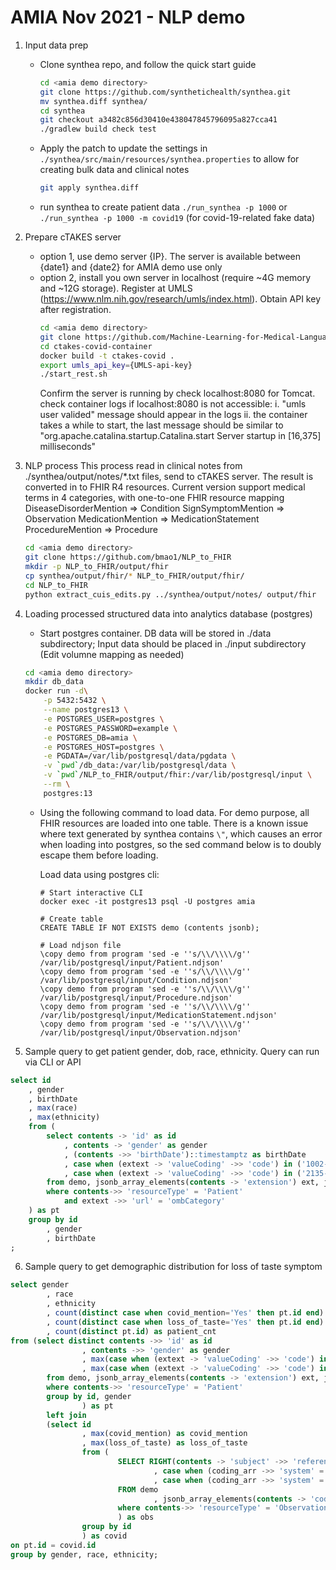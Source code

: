 # AMIA Nov 2021 - NLP demo

1. Input data prep
	- Clone synthea repo, and follow the quick start guide
		```bash
		cd <amia demo directory>
		git clone https://github.com/synthetichealth/synthea.git
		mv synthea.diff synthea/
		cd synthea
		git checkout a3482c856d30410e438047845796095a827cca41
		./gradlew build check test
		```
	- Apply the patch to update the settings in `./synthea/src/main/resources/synthea.properties` to allow for creating bulk data and clinical notes 
		```bash
		git apply synthea.diff
		```
		
	- run synthea to create patient data
		`./run_synthea -p 1000` or `./run_synthea -p 1000 -m covid19` (for covid-19-related fake data)

2. Prepare cTAKES server
	- option 1, use demo server {IP}. The server is available between {date1} and {date2} for AMIA demo use only
	- option 2, install you own server in localhost (require ~4G memory and ~12G storage). 
		Register at UMLS (https://www.nlm.nih.gov/research/umls/index.html). Obtain API key after registration.
		```bash
		cd <amia demo directory>
		git clone https://github.com/Machine-Learning-for-Medical-Language/ctakes-covid-container   # Private repo ?
		cd ctakes-covid-container
		docker build -t ctakes-covid .
		export umls_api_key={UMLS-api-key}
		./start_rest.sh
		```
		Confirm the server is running by check localhost:8080 for Tomcat.
		check container logs if localhost:8080 is not accessible:
			i. "umls user valided" message should appear in the logs
			ii. the container takes a while to start, the last message should be similar to "org.apache.catalina.startup.Catalina.start Server startup in [16,375] milliseconds"


3. NLP process
	This process read in clinical notes from ./synthea/output/notes/\*.txt files, send to cTAKES server. The result is converted in to FHIR R4 resources.
	Current version support medical terms in 4 categories, with one-to-one FHIR resource mapping 
  		DiseaseDisorderMention => Condition
  		SignSymptomMention => Observation
  		MedicationMention => MedicationStatement
  		ProcedureMention => Procedure
  	```bash
	cd <amia demo directory>
  	git clone https://github.com/bmao1/NLP_to_FHIR
	mkdir -p NLP_to_FHIR/output/fhir
	cp synthea/output/fhir/* NLP_to_FHIR/output/fhir/
  	cd NLP_to_FHIR
  	python extract_cuis_edits.py ../synthea/output/notes/ output/fhir
  	```

4. Loading processed structured data into analytics database (postgres)
	- Start postgres container. DB data will be stored in ./data subdirectory; Input data should be placed in ./input subdirectory (Edit volumne mapping as needed)
	```bash
	cd <amia demo directory>
	mkdir db_data
	docker run -d\
		-p 5432:5432 \
		--name postgres13 \
		-e POSTGRES_USER=postgres \
		-e POSTGRES_PASSWORD=example \
		-e POSTGRES_DB=amia \
		-e POSTGRES_HOST=postgres \
		-e PGDATA=/var/lib/postgresql/data/pgdata \
		-v `pwd`/db_data:/var/lib/postgresql/data \
		-v `pwd`/NLP_to_FHIR/output/fhir:/var/lib/postgresql/input \
		--rm \
		postgres:13
	```

	- Using the following command to load data. For demo purpose, all FHIR resources are loaded into one table.
		There is a known issue where text generated by synthea contains `\"`, which causes an error when loading into postgres, so the sed command below is to doubly escape them before loading.
		
		Load data using postgres cli:
		```
		# Start interactive CLI 
		docker exec -it postgres13 psql -U postgres amia

		# Create table 
		CREATE TABLE IF NOT EXISTS demo (contents jsonb);
		
		# Load ndjson file 
		\copy demo from program 'sed -e ''s/\\/\\\\/g'' /var/lib/postgresql/input/Patient.ndjson'
		\copy demo from program 'sed -e ''s/\\/\\\\/g'' /var/lib/postgresql/input/Condition.ndjson'
		\copy demo from program 'sed -e ''s/\\/\\\\/g'' /var/lib/postgresql/input/Procedure.ndjson'
		\copy demo from program 'sed -e ''s/\\/\\\\/g'' /var/lib/postgresql/input/MedicationStatement.ndjson'
		\copy demo from program 'sed -e ''s/\\/\\\\/g'' /var/lib/postgresql/input/Observation.ndjson'
		```
 	

5. Sample query to get patient gender, dob, race, ethnicity. Query can run via CLI or API
```sql
select id
	, gender
	, birthDate
	, max(race)
	, max(ethnicity)
	from (
		select contents -> 'id' as id
			, contents -> 'gender' as gender
			, (contents ->> 'birthDate')::timestamptz as birthDate
			, case when (extext -> 'valueCoding' ->> 'code') in ('1002-5','2028-9','2054-5','2076-8','2106-3') then (extext -> 'valueCoding' ->> 'display') else '' end as race
			, case when (extext -> 'valueCoding' ->> 'code') in ('2135-2','2186-5') then (extext -> 'valueCoding' ->> 'display') else '' end as ethnicity
		from demo, jsonb_array_elements(contents -> 'extension') ext, jsonb_array_elements(ext -> 'extension') extext
		where contents->> 'resourceType' = 'Patient' 
			and extext ->> 'url' = 'ombCategory'
	) as pt
	group by id
		, gender
		, birthDate
;
```
	

6. Sample query to get demographic distribution for loss of taste symptom

```sql
select gender
        , race
        , ethnicity
        , count(distinct case when covid_mention='Yes' then pt.id end) as covid_mention
        , count(distinct case when loss_of_taste='Yes' then pt.id end) as loss_of_taste
        , count(distinct pt.id) as patient_cnt
from (select distinct contents ->> 'id' as id
                , contents ->> 'gender' as gender
                , max(case when (extext -> 'valueCoding' ->> 'code') in ('1002-5','2028-9','2054-5','2076-8','2106-3') then (extext -> 'valueCoding' ->> 'display') else '' end) as race
                , max(case when (extext -> 'valueCoding' ->> 'code') in ('2135-2','2186-5') then (extext -> 'valueCoding' ->> 'display') else '' end) as ethnicity
        from demo, jsonb_array_elements(contents -> 'extension') ext, jsonb_array_elements(ext -> 'extension') extext
        where contents->> 'resourceType' = 'Patient'
        group by id, gender
                ) as pt
        left join
        (select id
                , max(covid_mention) as covid_mention
                , max(loss_of_taste) as loss_of_taste
                from (
                        SELECT RIGHT(contents -> 'subject' ->> 'reference', 36)  as id
                                , case when (coding_arr ->> 'system' = 'urn:oid:2.16.840.1.113883.6.86' and coding_arr ->> 'code' = 'a0_72' ) then 'Yes' end as covid_mention
                                , case when (coding_arr ->> 'system' = 'urn:oid:2.16.840.1.113883.6.86' and coding_arr ->> 'code' = 'C2364111' ) then 'Yes' end as loss_of_taste
                        FROM demo
                                , jsonb_array_elements(contents -> 'code' -> 'coding')  coding_arr
                        where contents->> 'resourceType' = 'Observation'
                        ) as obs
                group by id
                ) as covid
on pt.id = covid.id
group by gender, race, ethnicity;
```




